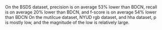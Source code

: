 On the BSDS dataset, precision is on average 53% lower than BDCN, recall is on average 20% lower than BDCN, and f-score is on average 54% lower than BDCN
On the mutilcue dataset, NYUD rgb dataset, and hha dataset, p is mostly low, and the magnitude of the low is relatively large.
